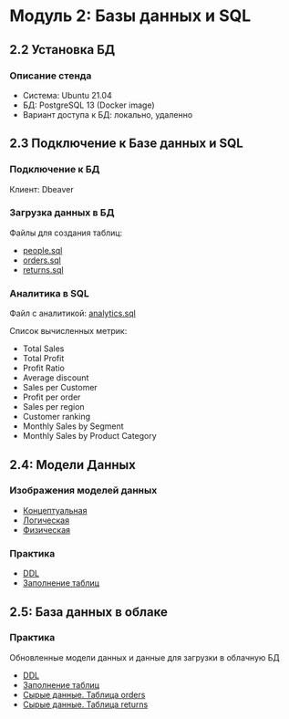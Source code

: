 # Модуль 2: Базы данных и SQL
## 2.2 Установка БД
### Описание стенда 
- Cистема: Ubuntu 21.04
- БД: PostgreSQL 13 (Docker image)
- Вариант доступа к БД: локально, удаленно
## 2.3 Подключение к Базе данных и SQL
### Подключение к БД
Клиент: Dbeaver
### Загрузка данных в БД
Файлы для создания таблиц:
- [people.sql](https://github.com/br1zz/DE-101/tree/main/Module02/files/people.sql)
- [orders.sql](https://github.com/br1zz/DE-101/tree/main/Module02/files/orders.sql)
- [returns.sql](https://github.com/br1zz/DE-101/tree/main/Module02/files/returns.sql)
### Аналитика в SQL
Файл с аналитикой: [analytics.sql](https://github.com/br1zz/DE-101/tree/main/Module02/files/analytics.sql)

Список вычисленных метрик:
- Total Sales
- Total Profit
- Profit Ratio
- Average discount
- Sales per Customer
- Profit per order
- Sales per region
- Customer ranking
- Monthly Sales by Segment
- Monthly Sales by Product Category

## 2.4: Модели Данных
### Изображения моделей данных
- [Концептуальная](https://github.com/br1zz/DE-101/tree/main/Module02/files/2.4/conceptual.jpg)
- [Логическая](https://github.com/br1zz/DE-101/tree/main/Module02/files/2.4/logical.jpg)
- [Физическая](https://github.com/br1zz/DE-101/tree/main/Module02/files/2.4/physical.jpg)
### Практика
- [DDL](https://github.com/br1zz/DE-101/tree/main/Module02/files/2.4/ddl_super_store_dim.sql)
- [Заполнение таблиц](https://github.com/br1zz/DE-101/tree/main/Module02/files/2.4/filling_tables_m2.4.sql)
## 2.5: База данных в облаке
### Практика
Обновленные модели данных и данные для загрузки в облачную БД
- [DDL](https://github.com/br1zz/DE-101/tree/main/Module02/files/2.5/ddl_dw.sql)
- [Заполнение таблиц](https://github.com/br1zz/DE-101/tree/main/Module02/files/2.5/filling_dw.sql)
- [Сырые данные. Таблица orders](https://github.com/br1zz/DE-101/tree/main/Module02/files/2.5/stg.orders.sql)
- [Сырые данные. Таблица returns](https://github.com/br1zz/DE-101/tree/main/Module02/files/2.5/stg.returns.sql)